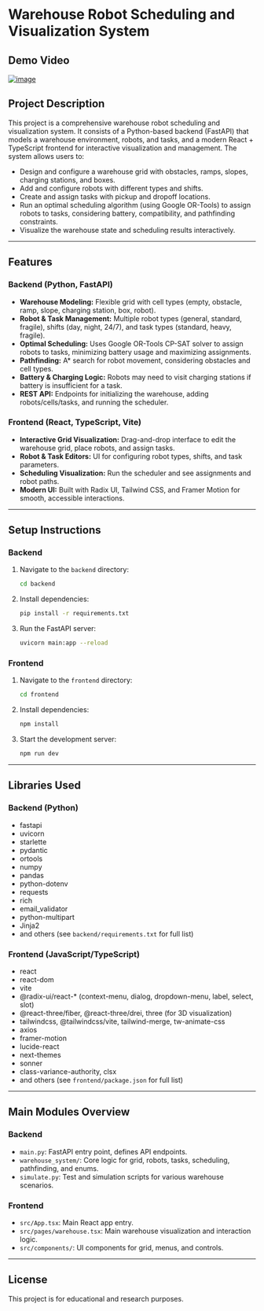 # Warehouse Robot Scheduling and Visualization System
## Demo Video
[![image](https://github.com/user-attachments/assets/bacbb3a7-6046-41c3-8a17-475e62ec41b3)](https://drive.google.com/file/d/1qPds7T_PVsJfW0BGZGB1oQ05j5uFf7ec/view?usp=sharing)
## Project Description

This project is a comprehensive warehouse robot scheduling and visualization system. It consists of a Python-based backend (FastAPI) that models a warehouse environment, robots, and tasks, and a modern React + TypeScript frontend for interactive visualization and management. The system allows users to:
- Design and configure a warehouse grid with obstacles, ramps, slopes, charging stations, and boxes.
- Add and configure robots with different types and shifts.
- Create and assign tasks with pickup and dropoff locations.
- Run an optimal scheduling algorithm (using Google OR-Tools) to assign robots to tasks, considering battery, compatibility, and pathfinding constraints.
- Visualize the warehouse state and scheduling results interactively.

---

## Features

### Backend (Python, FastAPI)
- **Warehouse Modeling:** Flexible grid with cell types (empty, obstacle, ramp, slope, charging station, box, robot).
- **Robot & Task Management:** Multiple robot types (general, standard, fragile), shifts (day, night, 24/7), and task types (standard, heavy, fragile).
- **Optimal Scheduling:** Uses Google OR-Tools CP-SAT solver to assign robots to tasks, minimizing battery usage and maximizing assignments.
- **Pathfinding:** A* search for robot movement, considering obstacles and cell types.
- **Battery & Charging Logic:** Robots may need to visit charging stations if battery is insufficient for a task.
- **REST API:** Endpoints for initializing the warehouse, adding robots/cells/tasks, and running the scheduler.

### Frontend (React, TypeScript, Vite)
- **Interactive Grid Visualization:** Drag-and-drop interface to edit the warehouse grid, place robots, and assign tasks.
- **Robot & Task Editors:** UI for configuring robot types, shifts, and task parameters.
- **Scheduling Visualization:** Run the scheduler and see assignments and robot paths.
- **Modern UI:** Built with Radix UI, Tailwind CSS, and Framer Motion for smooth, accessible interactions.

---

## Setup Instructions

### Backend
1. Navigate to the `backend` directory:
   ```sh
   cd backend
   ```
2. Install dependencies:
   ```sh
   pip install -r requirements.txt
   ```
3. Run the FastAPI server:
   ```sh
   uvicorn main:app --reload
   ```

### Frontend
1. Navigate to the `frontend` directory:
   ```sh
   cd frontend
   ```
2. Install dependencies:
   ```sh
   npm install
   ```
3. Start the development server:
   ```sh
   npm run dev
   ```

---

## Libraries Used

### Backend (Python)
- fastapi
- uvicorn
- starlette
- pydantic
- ortools
- numpy
- pandas
- python-dotenv
- requests
- rich
- email_validator
- python-multipart
- Jinja2
- and others (see `backend/requirements.txt` for full list)

### Frontend (JavaScript/TypeScript)
- react
- react-dom
- vite
- @radix-ui/react-* (context-menu, dialog, dropdown-menu, label, select, slot)
- @react-three/fiber, @react-three/drei, three (for 3D visualization)
- tailwindcss, @tailwindcss/vite, tailwind-merge, tw-animate-css
- axios
- framer-motion
- lucide-react
- next-themes
- sonner
- class-variance-authority, clsx
- and others (see `frontend/package.json` for full list)

---

## Main Modules Overview

### Backend
- `main.py`: FastAPI entry point, defines API endpoints.
- `warehouse_system/`: Core logic for grid, robots, tasks, scheduling, pathfinding, and enums.
- `simulate.py`: Test and simulation scripts for various warehouse scenarios.

### Frontend
- `src/App.tsx`: Main React app entry.
- `src/pages/warehouse.tsx`: Main warehouse visualization and interaction logic.
- `src/components/`: UI components for grid, menus, and controls.

---

## License
This project is for educational and research purposes.
